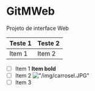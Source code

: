 # GitMWeb

Projeto de interface Web

| Teste 1 | Teste 2     |
| :------------- | :------------- |
| Item 1       | Item 2       |

- [ ] Item 1 **Item bold**
- [ ] Item 2 !["/img/carrosel.JPG"]()
- [ ] Item 3
